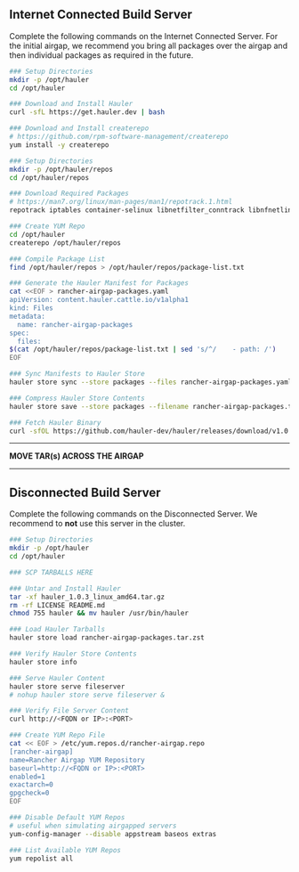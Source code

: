 ## Internet Connected Build Server

Complete the following commands on the Internet Connected Server. For the initial airgap, we recommend you bring all packages over the airgap and then individual packages as required in the future.

```bash
### Setup Directories
mkdir -p /opt/hauler
cd /opt/hauler

### Download and Install Hauler
curl -sfL https://get.hauler.dev | bash

### Download and Install createrepo
# https://github.com/rpm-software-management/createrepo
yum install -y createrepo

### Setup Directories
mkdir -p /opt/hauler/repos
cd /opt/hauler/repos

### Download Required Packages
# https://man7.org/linux/man-pages/man1/repotrack.1.html
repotrack iptables container-selinux libnetfilter_conntrack libnfnetlink libnftnl policycoreutils-python-utils cryptsetup nfs-utils iscsi-initiator-utils git zip zstd tree jq createrepo

### Create YUM Repo
cd /opt/hauler
createrepo /opt/hauler/repos

### Compile Package List
find /opt/hauler/repos > /opt/hauler/repos/package-list.txt

### Generate the Hauler Manifest for Packages
cat <<EOF > rancher-airgap-packages.yaml
apiVersion: content.hauler.cattle.io/v1alpha1
kind: Files
metadata:
  name: rancher-airgap-packages
spec:
  files:
$(cat /opt/hauler/repos/package-list.txt | sed 's/^/    - path: /')
EOF

### Sync Manifests to Hauler Store
hauler store sync --store packages --files rancher-airgap-packages.yaml

### Compress Hauler Store Contents
hauler store save --store packages --filename rancher-airgap-packages.tar.zst

### Fetch Hauler Binary
curl -sfOL https://github.com/hauler-dev/hauler/releases/download/v1.0.6/hauler_1.0.6_linux_amd64.tar.gz
```

---

**MOVE TAR(s) ACROSS THE AIRGAP**

---

## Disconnected Build Server

Complete the following commands on the Disconnected Server. We recommend to **not** use this server in the cluster.

```bash
### Setup Directories
mkdir -p /opt/hauler
cd /opt/hauler

### SCP TARBALLS HERE

### Untar and Install Hauler
tar -xf hauler_1.0.3_linux_amd64.tar.gz
rm -rf LICENSE README.md
chmod 755 hauler && mv hauler /usr/bin/hauler

### Load Hauler Tarballs
hauler store load rancher-airgap-packages.tar.zst

### Verify Hauler Store Contents
hauler store info

### Serve Hauler Content
hauler store serve fileserver
# nohup hauler store serve fileserver &

### Verify File Server Content
curl http://<FQDN or IP>:<PORT>

### Create YUM Repo File
cat << EOF > /etc/yum.repos.d/rancher-airgap.repo
[rancher-airgap]
name=Rancher Airgap YUM Repository
baseurl=http://<FQDN or IP>:<PORT>
enabled=1
exactarch=0
gpgcheck=0
EOF

### Disable Default YUM Repos
# useful when simulating airgapped servers
yum-config-manager --disable appstream baseos extras

### List Available YUM Repos
yum repolist all
```